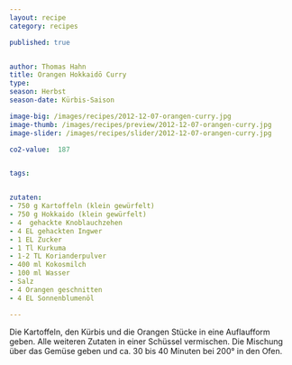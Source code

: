 ```yaml
---
layout: recipe
category: recipes

published: true


author: Thomas Hahn
title: Orangen Hokkaidō Curry
type: 
season: Herbst
season-date: Kürbis-Saison

image-big: /images/recipes/2012-12-07-orangen-curry.jpg
image-thumb: /images/recipes/preview/2012-12-07-orangen-curry.jpg
image-slider: /images/recipes/slider/2012-12-07-orangen-curry.jpg

co2-value:  187


tags:


zutaten:
- 750 g Kartoffeln (klein gewürfelt)
- 750 g Hokkaido (klein gewürfelt)
- 4  gehackte Knoblauchzehen
- 4 EL gehackten Ingwer
- 1 EL Zucker
- 1 Tl Kurkuma
- 1-2 TL Korianderpulver
- 400 ml Kokosmilch
- 100 ml Wasser
- Salz
- 4 Orangen geschnitten
- 4 EL Sonnenblumenöl

---
```


Die Kartoffeln, den Kürbis und die Orangen Stücke in eine Auflaufform geben. 
Alle weiteren Zutaten in einer Schüssel vermischen. Die Mischung über das Gemüse geben und  ca. 30 bis 40 Minuten bei 200° in den Ofen. 